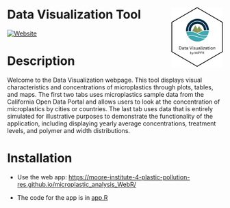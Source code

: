 # Data Visualization Tool <a href="https://openanalysis.org/microplastic_analysis"><img src="man/DataVisualizationhex.png" alt="Data Visualization logo" align="right" style="height: 140px;"/></a>

[![Website]([https://img.shields.io/badge/web-openanalysis.org-white)](https://openanalysis.org/microplastic_analysis](https://moore-institute-4-plastic-pollution-res.github.io/microplastic_analysis_WebR/))

# Description

Welcome to the Data Visualization webpage. This tool displays visual characteristics and concentrations of microplastics through plots, tables, and maps. The first two tabs uses microplastics sample data from the California Open Data Portal and allows users to look at the concentration of microplastics by cities or countries. The last tab uses data that is entirely simulated for illustrative purposes to demonstrate the functionality of the application, including displaying yearly average concentrations, treatment levels, and polymer and width distributions.

# Installation

- Use the web app: https://moore-institute-4-plastic-pollution-res.github.io/microplastic_analysis_WebR/

- The code for the app is in [app.R](https://github.com/Moore-Institute-4-Plastic-Pollution-Res/microplastic_analysis_WebR/blob/main/app.R)
